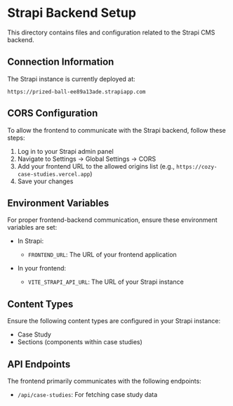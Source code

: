 
# Strapi Backend Setup

This directory contains files and configuration related to the Strapi CMS backend.

## Connection Information

The Strapi instance is currently deployed at:
```
https://prized-ball-ee89a13ade.strapiapp.com
```

## CORS Configuration

To allow the frontend to communicate with the Strapi backend, follow these steps:

1. Log in to your Strapi admin panel
2. Navigate to Settings → Global Settings → CORS
3. Add your frontend URL to the allowed origins list (e.g., `https://cozy-case-studies.vercel.app`)
4. Save your changes

## Environment Variables

For proper frontend-backend communication, ensure these environment variables are set:

- In Strapi:
  - `FRONTEND_URL`: The URL of your frontend application

- In your frontend:
  - `VITE_STRAPI_API_URL`: The URL of your Strapi instance

## Content Types

Ensure the following content types are configured in your Strapi instance:
- Case Study
- Sections (components within case studies)

## API Endpoints

The frontend primarily communicates with the following endpoints:
- `/api/case-studies`: For fetching case study data
